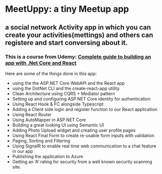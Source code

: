 

# MeetUppy: a tiny Meetup app
## a social network Activity app in which you can create your activities(mettings) and others can registere and start conversing about it.

### This is a course from Udemy: [Complete guide to building an app with .Net Core and React](https://www.udemy.com/course/complete-guide-to-building-an-app-with-net-core-and-react/)

Here are some of the things done in this app:
* using the the ASP.NET Core WebAPI and the React app 
* using the DotNet CLI and the create-react-app utility.
* Clean Architecture using CQRS + Mediator pattern
* Setting up and configuring ASP.NET Core identity for authentication
* Using React Hook & FC alongside Typescript
* Adding a Client side login and register function to our React application
* Using React Router
* Using AutoMapper in ASP.NET Core
* Building a great looking UI using Semantic UI
* Adding Photo Upload widget and creating user profile pages
* Using React Final Form to create re-usable form inputs with validation
* Paging, Sorting and Filtering
* Using SignalR to enable real time web communication to a chat feature in our app
* Publishing the application to Azure
* Getting an ‘A’ rating for security from a well known security scanning site.
